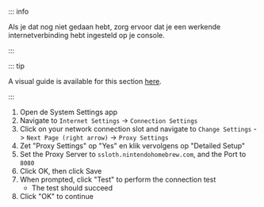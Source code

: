 ::: info

Als je dat nog niet gedaan hebt, zorg ervoor dat je een werkende internetverbinding hebt ingesteld op je console.

:::

::: tip

A visual guide is available for this section [here](/images/screenshots/set-proxy.png).

:::

1. Open de System Settings app
2. Navigate to `Internet Settings` -> `Connection Settings`
3. Click on your network connection slot and navigate to `Change Settings` -> `Next Page (right arrow)` -> `Proxy Settings`
4. Zet "Proxy Settings" op "Yes" en klik vervolgens op "Detailed Setup"
5. Set the Proxy Server to `ssloth.nintendohomebrew.com`, and the Port to `8080`
6. Click OK, then click Save
7. When prompted, click "Test" to perform the connection test
    - The test should succeed
8. Click "OK" to continue
